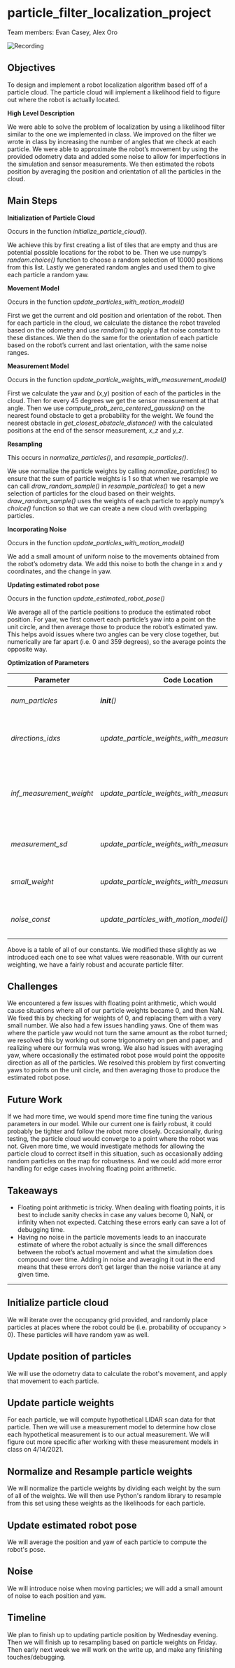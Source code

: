 # particle_filter_localization_project

Team members: Evan Casey, Alex Oro

![Recording](./recording.gif)

## Objectives

To design and implement a robot localization algorithm based off of a particle cloud. The particle cloud will implement a likelihood field to figure out where the robot is actually located.

**High Level Description**

We were able to solve the problem of localization by using a likelihood filter similar to the one we implemented in class. We improved on the filter we wrote in class by increasing the number of angles that we check at each particle. We were able to approximate the robot’s movement by using the provided odometry data and added some noise to allow for imperfections in the simulation and sensor measurements. We then estimated the robots position by averaging the position and orientation of all the particles in the cloud.

## Main Steps

**Initialization of Particle Cloud**

Occurs in the function *initialize_particle_cloud()*.

We achieve this by first creating a list of tiles that are empty and thus are potential possible locations for the robot to be. Then we use numpy’s *random.choice()* function to choose a random selection of 10000 positions from this list. Lastly we generated random angles and used them to give each particle a random yaw.

**Movement Model**

Occurs in the function *update_particles_with_motion_model()*

First we get the current and old position and orientation of the robot. Then for each particle in the cloud, we calculate the distance the robot traveled based on the odometry and use *random()* to apply a flat noise constant to these distances. We then do the same for the orientation of each particle based on the robot’s current and last orientation, with the same noise ranges.


**Measurement Model**

Occurs in the function *update_particle_weights_with_measurement_model()*

First we calculate the yaw and (x,y) position of each of the particles in the cloud. Then for every 45 degrees we get the sensor measurement at that angle. Then we use *compute_prob_zero_centered_gaussian()* on the nearest found obstacle to get a probability for the weight. We found the nearest obstacle in  *get_closest_obstacle_distance()* with the calculated positions at the end of the sensor measurement, *x_z* and *y_z*.

**Resampling**

This occurs in *normalize_particles()*, and *resample_particles()*.

We use normalize the particle weights by calling *normalize_particles()* to ensure that the sum of particle weights is 1 so that when we resample we can call *draw_random_sample()* in *resample_particles()* to get a new selection of particles for the cloud based on their weights. *draw_random_sample()* uses the weights of each particle to apply numpy’s *choice()* function so that we can create a new cloud with overlapping particles.

**Incorporating Noise**

Occurs in the function *update_particles_with_motion_model()*

We add a small amount of uniform noise to the movements obtained from the robot’s odometry data. We add this noise to both the change in x and y coordinates, and the change in yaw.

**Updating estimated robot pose**

Occurs in the function *update_estimated_robot_pose()*

We average all of the particle positions to produce the estimated robot position. For yaw, we first convert each particle’s yaw into a point on the unit circle, and then average those to produce the robot’s estimated yaw. This helps avoid issues where two angles can be very close together, but numerically are far apart (i.e. 0 and 359 degrees), so the average points the opposite way.

**Optimization of Parameters**

| Parameter              | Code Location                                    | Value                         | Description                                                                      |
|------------------------|--------------------------------------------------|-------------------------------|----------------------------------------------------------------------------------|
| *num_particles*          | *__init__()*                                       | 10000                         | How many particles are in the cloud                                              |
| *directions_idxs*        | *update_particle_weights_with_measurement_model()* | [0,45,90,135,180,225,270,315] | Which angles should the robot read sensor data from                              |
| *inf_measurement_weight* | *update_particle_weights_with_measurement_model()* | 0.05                          | How much to scale the weight of a particle when a sensor measurement is infinite |
| *measurement_sd*         | *update_particle_weights_with_measurement_model()* | 0.1                           | Standard deviation in sensor measurements                                        |
| *small_weight*           | *update_particle_weights_with_measurement_model()* | 0.000001                      | If the particle weight is 0, replace it with this                                |
| *noise_const*            | *update_particles_with_motion_model()*             | 0.05                          | How much noise to introduce in motion                                            |


Above is a table of all of our constants. We modified these slightly as we introduced each one to see what values were reasonable. With our current weighting, we have a fairly robust and accurate particle filter.

## Challenges

We encountered a few issues with floating point arithmetic, which would cause situations where all of our particle weights became 0, and then NaN. We fixed this by checking for weights of 0, and replacing them with a very small number. We also had a few issues handling yaws. One of them was where the particle yaw would not turn the same amount as the robot turned; we resolved this by working out some trigonometry on pen and paper, and realizing where our formula was wrong. We also had issues with averaging yaw, where occasionally the estimated robot pose would point the opposite direction as all of the particles. We resolved this problem by first converting yaws to points on the unit circle, and then averaging those to produce the estimated robot pose.

## Future Work

If we had more time, we would spend more time fine tuning the various parameters in our model. While our current one is fairly robust, it could probably be tighter and follow the robot more closely. Occasionally, during testing, the particle cloud would converge to a point where the robot was not. Given more time, we would investigate methods for allowing the particle cloud to correct itself in this situation, such as occasionally adding random particles on the map for robustness. And we could add more error handling for edge cases involving floating point arithmetic.

## Takeaways

* Floating point arithmetic is tricky. When dealing with floating points, it is best to include sanity checks in case any values become 0, NaN, or infinity when not expected. Catching these errors early can save a lot of debugging time.
* Having no noise in the particle movements leads to an inaccurate estimate of where the robot actually is since the small differences between the robot’s actual movement and what the simulation does compound over time. Adding in noise and averaging it out in the end means that these errors don’t get larger than the noise variance at any given time.

---

## Initialize particle cloud

We will iterate over the occupancy grid provided,
and randomly place particles at places where the 
robot could be (i.e. probability of occupancy > 0).
These particles will have random yaw as well.

## Update position of particles

We will use the odometry data to calculate the
robot's movement, and apply that movement to each
particle. 

## Update particle weights

For each particle, we will compute hypothetical
LIDAR scan data for that particle. Then we will
use a measurement model to determine how close each
hypothetical measurement is to our actual measurement.
We will figure out more specific after working with
these measurement models in class on 4/14/2021.

## Normalize and Resample particle weights

We will normalize the particle weights by dividing
each weight by the sum of all of the weights. We will 
then use Python's random library to resample from this
set using these weights as the likelihoods for each particle.

## Update estimated robot pose

We will average the position and yaw of each particle
to compute the robot's pose.

## Noise

We will introduce noise when moving particles; we will 
add a small amount of noise to each position and yaw.


## Timeline

We plan to finish up to updating particle position 
by Wednesday evening. Then we will finish up to 
resampling based on particle weights on Friday.
Then early next week we will work on the write up,
and make any finishing touches/debugging.
